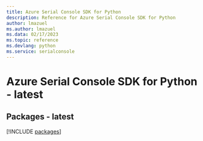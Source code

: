 ```yaml
---
title: Azure Serial Console SDK for Python
description: Reference for Azure Serial Console SDK for Python
author: lmazuel
ms.author: lmazuel
ms.data: 02/17/2023
ms.topic: reference
ms.devlang: python
ms.service: serialconsole
---
```

# Azure Serial Console SDK for Python - latest
## Packages - latest
[!INCLUDE [packages](serial-console-index.md)]